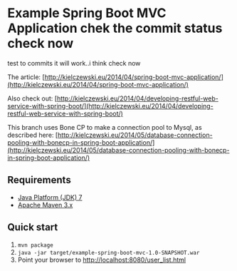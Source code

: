 Example Spring Boot MVC Application chek the commit status check now
===================================
test to commits it will work..i think
check now

The article: [http://kielczewski.eu/2014/04/spring-boot-mvc-application/](http://kielczewski.eu/2014/04/spring-boot-mvc-application/)

Also check out: [http://kielczewski.eu/2014/04/developing-restful-web-service-with-spring-boot/](http://kielczewski.eu/2014/04/developing-restful-web-service-with-spring-boot/)

This branch uses Bone CP to make a connection pool to Mysql, as described here: [http://kielczewski.eu/2014/05/database-connection-pooling-with-bonecp-in-spring-boot-application/](http://kielczewski.eu/2014/05/database-connection-pooling-with-bonecp-in-spring-boot-application/)

Requirements
------------
* [Java Platform (JDK) 7](http://www.oracle.com/technetwork/java/javase/downloads/index.html)
* [Apache Maven 3.x](http://maven.apache.org/)

Quick start
-----------
1. `mvn package`
2. `java -jar target/example-spring-boot-mvc-1.0-SNAPSHOT.war`
3. Point your browser to [http://localhost:8080/user_list.html](http://localhost:8080/user_list.html)
